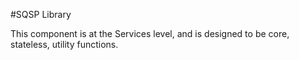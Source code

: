 #SQSP Library

This component is at the Services level, and is designed to be core, stateless, utility functions.
